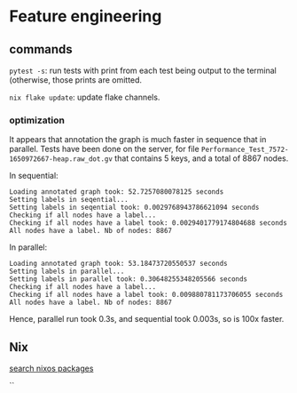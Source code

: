 # Feature engineering

## commands

`pytest -s`: run tests with print from each test being output to the terminal (otherwise, those prints are omitted.

`nix flake update`: update flake channels.

### optimization

It appears that annotation the graph is much faster in sequence that in parallel. Tests have been done on the server, for file `Performance_Test_7572-1650972667-heap.raw_dot.gv` that contains 5 keys, and a total of 8867 nodes.

In sequential:

```
Loading annotated graph took: 52.7257080078125 seconds
Setting labels in seqential...
Setting labels in seqential took: 0.0029768943786621094 seconds
Checking if all nodes have a label...
Checking if all nodes have a label took: 0.0029401779174804688 seconds
All nodes have a label. Nb of nodes: 8867
```

In parallel:

```
Loading annotated graph took: 53.18473720550537 seconds
Setting labels in parallel...
Setting labels in parallel took: 0.30648255348205566 seconds
Checking if all nodes have a label...
Checking if all nodes have a label took: 0.009880781173706055 seconds
All nodes have a label. Nb of nodes: 8867
```

Hence, parallel run took 0.3s, and sequential took 0.003s, so is 100x faster.

## Nix

[search nixos packages](https://search.nixos.org)

``
